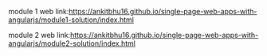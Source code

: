 module 1 web link:https://ankitbhu16.github.io/single-page-web-apps-with-angularjs/module1-solution/index.html



module 2 web link:https://ankitbhu16.github.io/single-page-web-apps-with-angularjs/module2-solution/index.html
